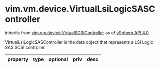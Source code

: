 vim.vm.device.VirtualLsiLogicSASController
==========================================
inherits from [vim.vm.device.VirtualSCSIController](docs/vim.vm.device.VirtualSCSIController.md)
as of [vSphere API 4.0](vim.version.md#vim.version.version4)


VirtualLsiLogicSASController is the data object that represents  a LSI Logic SAS SCSI controller.

| property | type | optional | priv | desc |
|:---------|:-----|:---------|:-----|:-----|


